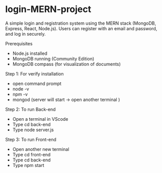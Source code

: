 # login-MERN-project
A simple login and registration system using the MERN stack (MongoDB, Express, React, Node.js). Users can register with an email and password, and log in securely.


Prerequisites

  * Node.js installed
  * MongoDB running (Community Edition)
  * MongoDB compass (for visualization of documents)
    

Step 1: For verify installation

  * open command prompt
  * node -v      
  * npm -v        
  * mongod (server will start -> open another terminal ) 

Step 2: To run Back-end

  * Open a terminal in VScode
  * Type cd back-end
  * Type node server.js

Step 3: To run Front-end

  * Open another new terminal
  * Type cd front-end
  * Type cd back-end
  * Type npm start 
